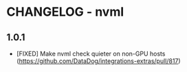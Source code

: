 # CHANGELOG - nvml

## 1.0.1

* [FIXED] Make nvml check quieter on non-GPU hosts (https://github.com/DataDog/integrations-extras/pull/817)